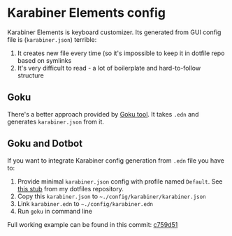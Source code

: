 # Karabiner Elements config

Karabiner Elements is keyboard customizer. Its generated from GUI config file is (`karabiner.json`) terrible:
1. It creates new file every time (so it's impossible to keep it in dotfile repo based on symlinks
1. It's very difficult to read - a lot of boilerplate and hard-to-follow structure

## Goku

There's a better approach provided by [Goku tool](https://github.com/yqrashawn/GokuRakuJoudo). It takes `.edn` and generates `karabiner.json` from it.

## Goku and Dotbot

If you want to integrate Karabiner config generation from `.edn` file you have to:
1. Provide minimal `karabiner.json` config with profile named `Default`. See [this stub][karabiner_stub] from my dotfiles repository.
1. Copy this `karabiner.json` to `~./config/karabiner/karabiner.json`
1. Link `karabiner.edn` to `~./config/karabiner.edn`
1. Run `goku` in command line

Full working example can be found in this commit: [c759d51][c759d51]

[karabiner_stub]: https://github.com/wzieba/dotfiles/blob/c759d5197e1100aed0cbd6aea2a98d0f93651288/config/karabiner/karabiner.json
[c759d51]: https://github.com/wzieba/dotfiles/commit/c759d5197e1100aed0cbd6aea2a98d0f93651288

